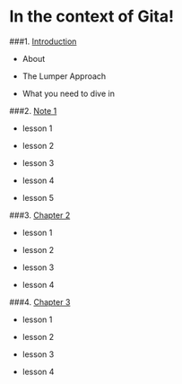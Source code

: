 In the context of Gita!
====================================

###1. [Introduction](chapters/introduction)

  * About 

  * The Lumper Approach

  * What you need to dive in

###2. [Note 1](notes/note_1)
  
  * lesson 1

  * lesson 2

  * lesson 3

  * lesson 4

  * lesson 5


###3. [Chapter 2](chapters/chapter_2)

  * lesson 1

  * lesson 2

  * lesson 3

  * lesson 4

###4. [Chapter 3](chapters/chapter_2)

  * lesson 1

  * lesson 2

  * lesson 3

  * lesson 4
